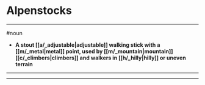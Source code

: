 # Alpenstocks
---
#noun
- **A stout [[a/_adjustable|adjustable]] walking stick with a [[m/_metal|metal]] point, used by [[m/_mountain|mountain]] [[c/_climbers|climbers]] and walkers in [[h/_hilly|hilly]] or uneven terrain**
---
---
